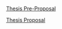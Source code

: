 [Thesis Pre-Proposal](https://adrang.github.io/SystemControl/reports/Thesis_Pre_Proposal__Data_Representation_for_Motor_Imagery_Classification.pdf)

[Thesis Proposal](https://adrang.github.io/SystemControl/reports/Thesis_Proposal__Data_Representation_for_Motor_Imagery_Classification.pdf)
